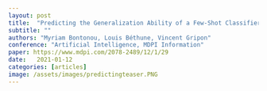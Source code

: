 ```yaml
---
layout: post
title:  "Predicting the Generalization Ability of a Few-Shot Classifier"
subtitle: ""
authors: "Myriam Bontonou, Louis Béthune, Vincent Gripon"
conference: "Artificial Intelligence, MDPI Information"
paper: https://www.mdpi.com/2078-2489/12/1/29
date:   2021-01-12
categories: [articles]
image: /assets/images/predictingteaser.PNG
---
```

